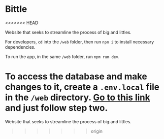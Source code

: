 # Bittle
<<<<<<< HEAD

Website that seeks to streamline the process of big and littles.

For developers, `cd` into the `/web` folder, then run `npm i` to install necessary dependencies.

To run the app, in the same `/web` folder, run `npm run dev`.

To access the database and make changes to it, create a `.env.local` file in the `/web` directory. [Go to this link](https://supabase.com/docs/guides/auth/server-side/nextjs?queryGroups=router&router=pages) and just follow step two.
=======
Website that seeks to streamline the process of big and littles.
>>>>>>> origin
